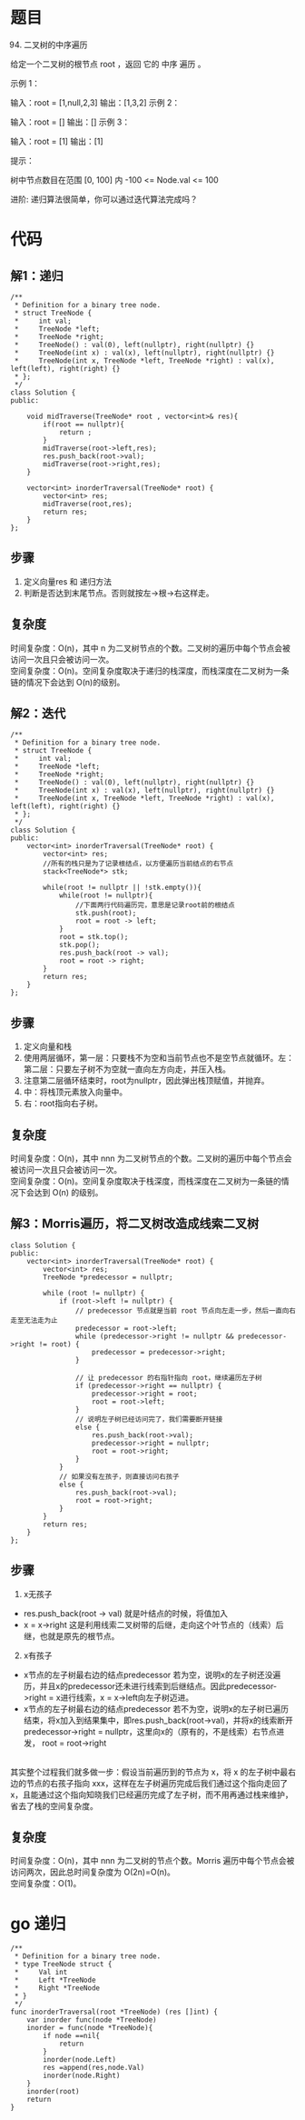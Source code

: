 # 题目
94. 二叉树的中序遍历

给定一个二叉树的根节点 root ，返回 它的 中序 遍历 。

示例 1：

输入：root = [1,null,2,3]
输出：[1,3,2]
示例 2：

输入：root = []
输出：[]
示例 3：

输入：root = [1]
输出：[1]
 

提示：

树中节点数目在范围 [0, 100] 内
-100 <= Node.val <= 100
 

进阶: 递归算法很简单，你可以通过迭代算法完成吗？

# 代码
## 解1：递归
```
/**
 * Definition for a binary tree node.
 * struct TreeNode {
 *     int val;
 *     TreeNode *left;
 *     TreeNode *right;
 *     TreeNode() : val(0), left(nullptr), right(nullptr) {}
 *     TreeNode(int x) : val(x), left(nullptr), right(nullptr) {}
 *     TreeNode(int x, TreeNode *left, TreeNode *right) : val(x), left(left), right(right) {}
 * };
 */
class Solution {
public:

    void midTraverse(TreeNode* root , vector<int>& res){
        if(root == nullptr){
            return ;
        }
        midTraverse(root->left,res);
        res.push_back(root->val);
        midTraverse(root->right,res);
    }

    vector<int> inorderTraversal(TreeNode* root) {
        vector<int> res;
        midTraverse(root,res);
        return res;
    }
};
```
## 步骤
1. 定义向量res 和 递归方法
2. 判断是否达到末尾节点。否则就按左->根->右这样走。
## 复杂度
时间复杂度：O(n)，其中 n 为二叉树节点的个数。二叉树的遍历中每个节点会被访问一次且只会被访问一次。
</br>
空间复杂度：O(n)。空间复杂度取决于递归的栈深度，而栈深度在二叉树为一条链的情况下会达到 O(n)的级别。



## 解2：迭代
```
/**
 * Definition for a binary tree node.
 * struct TreeNode {
 *     int val;
 *     TreeNode *left;
 *     TreeNode *right;
 *     TreeNode() : val(0), left(nullptr), right(nullptr) {}
 *     TreeNode(int x) : val(x), left(nullptr), right(nullptr) {}
 *     TreeNode(int x, TreeNode *left, TreeNode *right) : val(x), left(left), right(right) {}
 * };
 */
class Solution {
public:
    vector<int> inorderTraversal(TreeNode* root) {
        vector<int> res;
        //所有的栈只是为了记录根结点，以方便遍历当前结点的右节点
        stack<TreeNode*> stk;

        while(root != nullptr || !stk.empty()){
            while(root != nullptr){
                //下面两行代码遍历完，意思是记录root前的根结点
                stk.push(root);
                root = root -> left;
            }
            root = stk.top();
            stk.pop();
            res.push_back(root -> val);
            root = root -> right;
        }
        return res;
    }
};
```
## 步骤
1. 定义向量和栈
2. 使用两层循环，第一层：只要栈不为空和当前节点也不是空节点就循环。左：第二层：只要左子树不为空就一直向左方向走，并压入栈。
3. 注意第二层循环结束时，root为nullptr，因此弹出栈顶赋值，并抛弃。
4. 中：将栈顶元素放入向量中。
5. 右：root指向右子树。

## 复杂度
时间复杂度：O(n)，其中 nnn 为二叉树节点的个数。二叉树的遍历中每个节点会被访问一次且只会被访问一次。
<br>
空间复杂度：O(n)。空间复杂度取决于栈深度，而栈深度在二叉树为一条链的情况下会达到 O(n) 的级别。


## 解3：Morris遍历，将二叉树改造成线索二叉树
```
class Solution {
public:
    vector<int> inorderTraversal(TreeNode* root) {
        vector<int> res;
        TreeNode *predecessor = nullptr;

        while (root != nullptr) {
            if (root->left != nullptr) {
                // predecessor 节点就是当前 root 节点向左走一步，然后一直向右走至无法走为止
                predecessor = root->left;
                while (predecessor->right != nullptr && predecessor->right != root) {
                    predecessor = predecessor->right;
                }
                
                // 让 predecessor 的右指针指向 root，继续遍历左子树
                if (predecessor->right == nullptr) {
                    predecessor->right = root;
                    root = root->left;
                }
                // 说明左子树已经访问完了，我们需要断开链接
                else {
                    res.push_back(root->val);
                    predecessor->right = nullptr;
                    root = root->right;
                }
            }
            // 如果没有左孩子，则直接访问右孩子
            else {
                res.push_back(root->val);
                root = root->right;
            }
        }
        return res;
    }
};
```
## 步骤
1. x无孩子</br>
- res.push_back(root -> val) 就是叶结点的时候，将值加入
- x = x->right 这是利用线索二叉树带的后继，走向这个叶节点的（线索）后继，也就是原先的根节点。
2. x有孩子</br>
- x节点的左子树最右边的结点predecessor 若为空，说明x的左子树还没遍历，并且x的predecessor还未进行线索到后继结点。因此predecessor->right = x进行线索，x = x->left向左子树迈进。
- x节点的左子树最右边的结点predecessor 若不为空，说明x的左子树已遍历结束，将x加入到结果集中，即res.push_back(root->val)，并将x的线索断开predecessor->right = nullptr，这里向x的（原有的，不是线索）右节点进发，  root = root->right

</br>
其实整个过程我们就多做一步：假设当前遍历到的节点为 x，将 x 的左子树中最右边的节点的右孩子指向 xxx，这样在左子树遍历完成后我们通过这个指向走回了 x，且能通过这个指向知晓我们已经遍历完成了左子树，而不用再通过栈来维护，省去了栈的空间复杂度。



## 复杂度
时间复杂度：O(n)，其中 nnn 为二叉树的节点个数。Morris 遍历中每个节点会被访问两次，因此总时间复杂度为 O(2n)=O(n)。
<br>
空间复杂度：O(1)。

# go 递归
```
/**
 * Definition for a binary tree node.
 * type TreeNode struct {
 *     Val int
 *     Left *TreeNode
 *     Right *TreeNode
 * }
 */
func inorderTraversal(root *TreeNode) (res []int) {
    var inorder func(node *TreeNode)
    inorder = func(node *TreeNode){
        if node ==nil{
            return 
        }
        inorder(node.Left)
        res =append(res,node.Val)
        inorder(node.Right)
    }
    inorder(root)
    return 
}   
```


   

